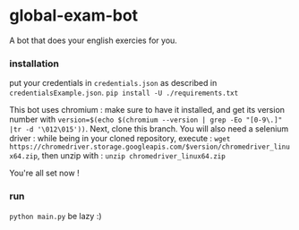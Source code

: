 # global-exam-bot
A bot that does your english exercies for you.

### installation
put your credentials in `credentials.json` as described in `credentialsExample.json`. 
``pip install -U ./requirements.txt``

This bot uses chromium : make sure to have it installed, and get its version number with 
`version=$(echo $(chromium --version | grep -Eo "[0-9\.]" |tr -d '\012\015'))`. 
Next, clone this branch.
You will also need a selenium driver : while being in your cloned repository, execute :
`wget https://chromedriver.storage.googleapis.com/$version/chromedriver_linux64.zip`, then unzip with : 
`unzip chromedriver_linux64.zip`

You're all set now ! 


### run 
`python main.py`
be lazy :)
